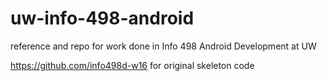 # uw-info-498-android
reference and repo for work done in Info 498 Android Development at UW

https://github.com/info498d-w16 for original skeleton code
